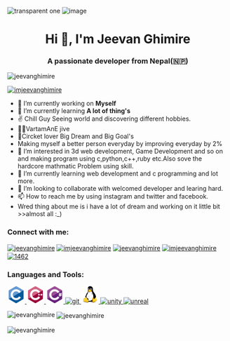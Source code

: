 ![transparent one](https://user-images.githubusercontent.com/66736799/146297797-bd3947cc-4bfa-41b0-8f68-13c59da68934.png)  ![image](https://user-images.githubusercontent.com/66736799/146564539-ee4ffe15-7929-4443-933e-0d708e45819b.png)                           
<h1 align="center">Hi 👋, I'm Jeevan Ghimire </h1>
<h3 align="center">A passionate developer from Nepal(🇳🇵) </h3>
<p align="left"> <img src="https://komarev.com/ghpvc/?username=jeevanghimire&label=Profile%20views&color=0e75b6&style=flat" alt="jeevanghimire" /> </p>

<p align="left"> <a href="https://twitter.com/imjeevanghimire" target="blank"><img src="https://img.shields.io/twitter/follow/imjeevanghimire?logo=twitter&style=for-the-badge" alt="imjeevanghimire" /></a> </p>

- 🔭 I’m currently working on **Myself**
- 🌱 I’m currently learning **A lot of thing's**
- ✌ Chill Guy Seeing world and discovering different hobbies.
- 🐱‍💻VartamAnE jive 
- 🏏Circket lover Big Dream and Big Goal's 
- Making myself a better person everyday by improving everyday by 2%
- 👀 I’m interested in 3d web development, Game Development and so on and making program using c,python,c++,ruby etc.Also sove the hardcore mathmatic Problem  using skill.
- 🌱 I’m currently learning web development and c programming and lot more. 
- 💞️ I’m looking to collaborate  with welcomed developer and learing hard.
- 📫 How to reach me by using instagram and twitter and facebook.
-  Wred  thing about me is i have a lot of dream and working on it little bit >>almost all :_)

<h3 align="left">Connect with me:</h3>
<p align="left">
<a href="https://codepen.io/jeevanghimire" target="blank"><img align="center" src="https://raw.githubusercontent.com/rahuldkjain/github-profile-readme-generator/master/src/images/icons/Social/codepen.svg" alt="jeevanghimire" height="30" width="40" /></a>
<a href="https://twitter.com/imjeevanghimire" target="blank"><img align="center" src="https://raw.githubusercontent.com/rahuldkjain/github-profile-readme-generator/master/src/images/icons/Social/twitter.svg" alt="imjeevanghimire" height="30" width="40" /></a>
<a href="https://linkedin.com/in/jeevanghimire" target="blank"><img align="center" src="https://raw.githubusercontent.com/rahuldkjain/github-profile-readme-generator/master/src/images/icons/Social/linked-in-alt.svg" alt="jeevanghimire" height="30" width="40" /></a>
<a href="https://instagram.com/imjeevanghimire" target="blank"><img align="center" src="https://raw.githubusercontent.com/rahuldkjain/github-profile-readme-generator/master/src/images/icons/Social/instagram.svg" alt="imjeevanghimire" height="30" width="40" /></a>
<a href="https://discord.gg/Jeevan Ghimire#1462" target="blank"><img align="center" src="https://raw.githubusercontent.com/rahuldkjain/github-profile-readme-generator/master/src/images/icons/Social/discord.svg" alt="1462" height="30" width="40" /></a>
</p>

<h3 align="left">Languages and Tools:</h3>
<p align="left"> <a href="https://www.cprogramming.com/" target="_blank" rel="noreferrer"> <img src="https://raw.githubusercontent.com/devicons/devicon/master/icons/c/c-original.svg" alt="c" width="40" height="40"/> </a> <a href="https://www.w3schools.com/cpp/" target="_blank" rel="noreferrer"> <img src="https://raw.githubusercontent.com/devicons/devicon/master/icons/cplusplus/cplusplus-original.svg" alt="cplusplus" width="40" height="40"/> </a> <a href="https://www.w3schools.com/cs/" target="_blank" rel="noreferrer"> <img src="https://raw.githubusercontent.com/devicons/devicon/master/icons/csharp/csharp-original.svg" alt="csharp" width="40" height="40"/> </a> <a href="https://git-scm.com/" target="_blank" rel="noreferrer"> <img src="https://www.vectorlogo.zone/logos/git-scm/git-scm-icon.svg" alt="git" width="40" height="40"/> </a> <a href="https://www.linux.org/" target="_blank" rel="noreferrer"> <img src="https://raw.githubusercontent.com/devicons/devicon/master/icons/linux/linux-original.svg" alt="linux" width="40" height="40"/> </a> <a href="https://unity.com/" target="_blank" rel="noreferrer"> <img src="https://www.vectorlogo.zone/logos/unity3d/unity3d-icon.svg" alt="unity" width="40" height="40"/> </a> <a href="https://unrealengine.com/" target="_blank" rel="noreferrer"> <img src="https://raw.githubusercontent.com/kenangundogan/fontisto/036b7eca71aab1bef8e6a0518f7329f13ed62f6b/icons/svg/brand/unreal-engine.svg" alt="unreal" width="40" height="40"/> </a> </p>

<p><img align="left" src="https://github-readme-stats.vercel.app/api/top-langs?username=jeevanghimire&show_icons=true&locale=en&layout=compact" alt="jeevanghimire" /></p>

<p>&nbsp;<img align="center" src="https://github-readme-stats.vercel.app/api?username=jeevanghimire&show_icons=true&locale=en" alt="jeevanghimire" /></p>

<p><img align="center" src="https://github-readme-streak-stats.herokuapp.com/?user=jeevanghimire&" alt="jeevanghimire" /></p>


